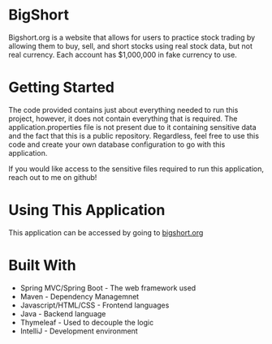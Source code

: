 # BigShort
Bigshort.org is a website that allows for users to practice stock trading by allowing them to buy, sell, and short stocks using real stock data, but not real currency. Each account has $1,000,000 in fake currency to use.

# Getting Started
The code provided contains just about everything needed to run this project, however, it does not contain everything that is required. The application.properties file is not present due to it containing sensitive data and the fact that this is a public repository. Regardless, feel free to use this code and create your own database configuration to go with this application. 

If you would like access to the sensitive files required to run this application, reach out to me on github!

# Using This Application
This application can be accessed by going to [bigshort.org](https:://bigshort.org) 

# Built With
  * Spring MVC/Spring Boot - The web framework used
  * Maven - Dependency Managemnet
  * Javascript/HTML/CSS - Frontend languages
  * Java - Backend language
  * Thymeleaf - Used to decouple the logic
  * IntelliJ - Development environment
 
